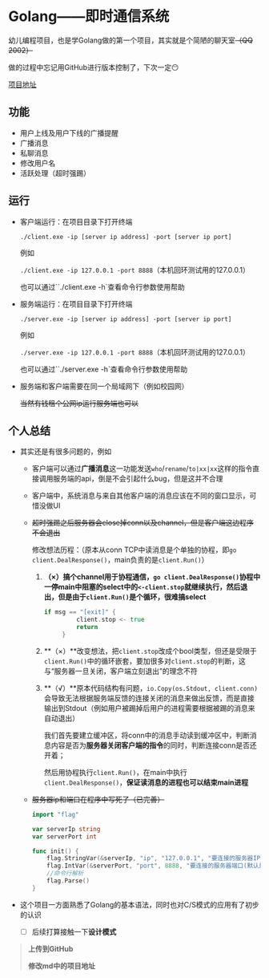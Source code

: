 # Golang——即时通信系统

幼儿编程项目，也是学Golang做的第一个项目，其实就是个简陋的聊天室~~（QQ 2002）~~

做的过程中忘记用GitHub进行版本控制了，下次一定😶

[项目地址]()

## 功能

- 用户上线及用户下线的广播提醒
- 广播消息
- 私聊消息
- 修改用户名
- 活跃处理（超时强踢）

## 运行

- 客户端运行：在项目目录下打开终端

  `./client.exe -ip [server ip address] -port [server ip port]`

  例如

  `./client.exe -ip 127.0.0.1 -port 8888`（本机回环测试用的127.0.0.1）

  也可以通过``./client.exe -h`查看命令行参数使用帮助

- 服务端运行：在项目目录下打开终端

  `./server.exe -ip [server ip address] -port [server ip port]`

  例如

  `./server.exe -ip 127.0.0.1 -port 8888`（本机回环测试用的127.0.0.1）

  也可以通过``./server.exe -h`查看命令行参数使用帮助

- 服务端和客户端需要在同一个局域网下（例如校园网）

  ~~当然有钱租个公网ip运行服务端也可以~~

## 个人总结

- 其实还是有很多问题的，例如

  - 客户端可以通过**广播消息**这一功能发送`who`/`rename`/`to|xx|xx`这样的指令直接调用服务端的api，倒是不会引起什么bug，但是这并不合理

  - 客户端中，系统消息与来自其他客户端的消息应该在不同的窗口显示，可惜没做UI

  - ~~超时强踢之后服务器会close掉conn以及channel，但是客户端这边程序不会退出~~

    修改想法历程：（原本从conn TCP中读消息是个单独的协程，即`go client.DealResponse()`，main负责的是`client.Run()`）

    1. **（×）**搞个channel用于协程通信，`go client.DealResponse()`协程中一停main中阻塞的select中的`<-client.stop`就继续执行，然后退出，但是由于`client.Run()`是个循环，很难搞**select**

       ```go
       if msg == "[exit]" {
       			client.stop <- true
       			return
       		}
       ```

    2. **（×）**改变想法，把`client.stop`改成个bool类型，但还是受限于`client.Run()`中的循环嵌套，要加很多对`client.stop`的判断，这与“服务器一旦关闭，客户端立刻退出”的理念不符

    3. **（√）**原本代码结构有问题，`io.Copy(os.Stdout, client.conn)`会导致无法根据服务端反馈的连接关闭的消息来做出反馈，而是直接输出到Stdout（例如用户被踢掉后用户的进程需要根据被踢的消息来自动退出）

       我们首先要建立缓冲区，将conn中的消息手动读到缓冲区中，判断消息内容是否为**服务器关闭客户端的指令**的同时，判断连接conn是否还开着；

       然后用协程执行`client.Run()`，在main中执行`client.DealResponse()`，**保证读消息的进程也可以结束main进程**

  - ~~服务器ip和端口在程序中写死了（已完善）~~

    ```go
    import "flag"
    
    var serverIp string
    var serverPort int
    
    func init() {
    	flag.StringVar(&serverIp, "ip", "127.0.0.1", "要连接的服务器IP地址(默认是127.0.0.1)")
    	flag.IntVar(&serverPort, "port", 8888, "要连接的服务器端口(默认是8888)")
    	//命令行解析
    	flag.Parse()
    }
    ```

- 这个项目一方面熟悉了Golang的基本语法，同时也对C/S模式的应用有了初步的认识

  - [ ] 后续打算接触一下**设计模式**

> **上传到GitHub**
>
> **修改md中的项目地址**

